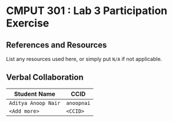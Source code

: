 # CMPUT 301 : Lab 3 Participation Exercise

## References and Resources

List any resources used here, or simply put `N/A` if not applicable.

## Verbal Collaboration

| Student Name        | CCID       |
|---------------------|------------|
| `Aditya Anoop Nair` | `anoopnai` |
| `<Add more>`        | `<CCID>`   |
